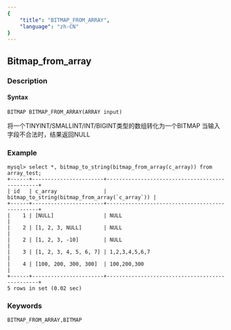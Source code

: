 ```yaml
---
{
    "title": "BITMAP_FROM_ARRAY",
    "language": "zh-CN"
}
---
```


<!-- 
Licensed to the Apache Software Foundation (ASF) under one
or more contributor license agreements.  See the NOTICE file
distributed with this work for additional information
regarding copyright ownership.  The ASF licenses this file
to you under the Apache License, Version 2.0 (the
"License"); you may not use this file except in compliance
with the License.  You may obtain a copy of the License at
  http://www.apache.org/licenses/LICENSE-2.0
Unless required by applicable law or agreed to in writing,
software distributed under the License is distributed on an
"AS IS" BASIS, WITHOUT WARRANTIES OR CONDITIONS OF ANY
KIND, either express or implied.  See the License for the
specific language governing permissions and limitations
under the License.
-->

## Bitmap_from_array

### Description
#### Syntax

`BITMAP BITMAP_FROM_ARRAY(ARRAY input)`

将一个TINYINT/SMALLINT/INT/BIGINT类型的数组转化为一个BITMAP
当输入字段不合法时，结果返回NULL

### Example

```
mysql> select *, bitmap_to_string(bitmap_from_array(c_array)) from array_test;
+------+-----------------------+------------------------------------------------+
| id   | c_array               | bitmap_to_string(bitmap_from_array(`c_array`)) |
+------+-----------------------+------------------------------------------------+
|    1 | [NULL]                | NULL                                           |
|    2 | [1, 2, 3, NULL]       | NULL                                           |
|    2 | [1, 2, 3, -10]        | NULL                                           |
|    3 | [1, 2, 3, 4, 5, 6, 7] | 1,2,3,4,5,6,7                                  |
|    4 | [100, 200, 300, 300]  | 100,200,300                                    |
+------+-----------------------+------------------------------------------------+
5 rows in set (0.02 sec)
```

### Keywords

    BITMAP_FROM_ARRAY,BITMAP
